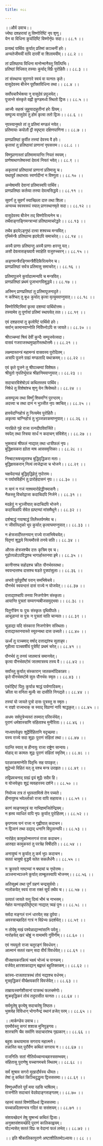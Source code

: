 ```yaml
---
title: ०८८

---
```

।।और्व उवाच।।  
ज्येष्ठ दशहरायां तु विष्णोरिष्टिं नृप शृणु।  
येन वा विधिना कुर्यादिष्टिं विष्णोर्नृपः सदा।। ८८.१ ।।  
  
प्रत्यब्दं पार्थिवः कुर्यात् प्रतिमां काञ्चनीं हरेः।  
अन्यतेजीमयीं वापि दारवीं वा शिलामयीम्।। ८८.२ ।।  
  
तां प्रतिष्ठाप्य विधिना मानोन्मानैस्तु सिल्पिभिः।  
प्रतिष्ठां विधिवत् तस्याः कुर्याद् विप्रैः पुरोहितैः।। ८८.३ ।।  
  
तां संस्थाप्य सुरागारे स्वयं वा यत्नतः कृते।  
वासुदेवस्य बीजेन पूर्वोक्तविधिना तथा।। ८८.४ ।।  
  
सर्वोपचारैर्भक्त्या नु वासुदेवं प्रपूजयेत्।  
पूजान्ते संस्कृते वह्नौ कुण्डमध्ये स्थितो द्विजः।। ८८.५ ।।  
  
आज्यैः सहस्रं जुहुयादाहुतीनां हरेः प्रियम्।  
सम्पूज्य वासुदेवं तु होमं कृत्वा ततो द्विजः।। ८८.६ ।।  
  
नृपस्यानुमते तां तु प्रतिमां मण्डलं नयेत्।  
प्रतिमायाः कपोलौ द्वौ स्पृष्ट्वा दक्षिणपाणिना।। ८८.७ ।।  
  
प्राणप्रतिष्ठां कुर्वीत तस्यां देवस्य वै हरेः।  
कृतायां तु प्रतिष्ठायां प्राणानां नृपसत्तम।। ८८.८ ।।  
  
विष्णुप्राणास्तां प्रतिमामायान्ति नियतं स्वयम्।  
प्राणेष्वथागतेष्वस्यां देवत्वं नियतं भवेत्।। ८८.९ ।।  
  
अकृतायां प्रतिष्ठायां प्राणानां प्रतिमासु च।  
यथापूर्वं तथाभावः स्वर्णादीनां न विष्णुता।। ८८.१० ।।  
  
अन्येषामपि देवानां प्रतिमास्वपि पार्थिव।  
प्राणप्रतिष्ठा कर्तव्या तस्या देवत्वसिद्धये।। ८८.११ ।।  
  
सुवर्णं तु सुवर्णं स्याच्छिला दारु तथा शिला।  
अन्यच्च स्वस्वरूपं स्यात् प्राणस्थानमृते सदा।। ८८.१२ ।।  
  
वासुदेवस्य बीजेन तद् विष्णोरित्यनेन च।  
तथैवाङ्गाङ्गिमन्त्राभ्यां प्रतिष्ठामाचरेद्धरेः।। ८८.१३ ।।  
  
तथैव हृदयेऽङ्गुष्ठं दत्त्वा शश्वच्च मन्त्रवित्।  
एभिर्मन्त्रैः प्रतिष्ठाप्य हृदयेऽपि समाचरेत्।। ८८.१४ ।।  
  
अस्यै प्राणाः प्रतिष्ठन्तु अस्यै प्राणाः क्षरन्तु यत्।  
असौ देवत्वसङ्ख्यायै स्वाहेति यजुरुच्चरन्।। ८८.१५ ।।  
  
अङ्गमन्त्रैरङ्गिमन्त्रैर्वैदिकैरित्यनेन च।  
प्राणप्रतिष्ठां सर्वत्र प्रतिमासु समाचरेत्।। ८८.१६ ।।  
  
प्रतिमापूजने कुर्यादात्मन्यपि च मन्त्रवित्।  
प्राणप्रतिष्ठां प्रथमं पूजाभागविशुद्धये।। ८८.१७ ।।  
  
अस्मिन् प्राणप्रतिष्ठां तु प्रतिमापूजनादृते।  
न कश्चित् तु बुधः कुर्यात् कृत्वा मृत्युमवाप्नुयात्।। ८८.१८ ।।  
  
विष्णोरिष्टिमिमां कृत्वा दशम्यां पार्थिवोत्तमः।  
तस्यामेव तु पूर्णायां प्रतिमां स्थापयेत् ततः।। ८८.१९ ।।  
  
एवं दशहरायां तु कृत्वेष्टिं पार्थिवो हरेः।  
सर्वान् कामानवाप्नोति निर्विघ्नोऽपि स जायते।। ८८.२० ।।  
  
श्रीपञ्चम्यां श्रियं देवीं कुन्दैः सम्पूजयेत्सदा।  
वासवं गजराजस्थमुपहारैस्तथोत्तमैः।। ८८.२१ ।।  
  
लक्ष्म्यास्तन्त्रं महामन्त्रं वासवस्य पुरोदितम्।  
अत्रापि पूजने ग्राह्यं मण्डलादि यथाक्रमम्।। ८८.२२ ।।  
  
एवं कृते पूजने तु श्रीपञ्चम्यां विशेषतः।  
श्रीयुतो नृपतिर्भूयान्न श्रीहानिमवाप्नुयात्।। ८८.२३ ।।  
  
सदाचारविशेषोऽयं कथितस्तव पार्थिव।  
निषेधे तु विशेषांश्च शृणु येन श्रियेष्यते।। ८८.२४ ।।  
  
असम्पूज्य तथा विष्णुँ शिवमग्निं पुरन्दरम्।  
अदत्त्वा च तथा दानं न भुञ्जीत नृपः क्वचित्।। ८८.२५ ।।  
  
हावयेदग्निहोत्रं तु नित्यमेव पुरोहितैः।  
अकृत्वा चाग्निहोत्रं तु भुञ्जन्नरकमाप्नुयात्।। ८८.२६ ।।  
  
नारक्षिते गृहे राजा रत्नदीपविवर्जिते।  
स्वपेत् तथा स्त्रिया सार्धं न कदाचन् संविशेत्।। ८८.२७ ।।  
  
भुक्त्वान्नं श्रीफलं नाद्यात् तथा धात्रीफलं नृपः।  
बुद्धिक्षयकरा ह्योता माष आसवमृत्तिकाः।। ८८.२८ ।।  
  
निम्बाटरूषच्युताश्च बुद्धिवृद्धिकरा मताः।  
बुद्धिक्षयकरान् नित्यं त्वजेद्राजा च भोजने।। ८८.२९ ।।  
  
भक्षयेदन्वहं बुद्धिवृद्धिहेतुं नृपोत्तमः।  
न पर्यायविहीनं तु प्रारोहेदासनं नृपः।। ८८.३० ।।  
  
न यानं न गजं नाश्वमारोहेद्धीनमासनैः।  
नैकस्तु विचरेद्राजा कदाचिदपि निर्जने।। ८८.३१ ।।  
  
मदहेतुं न भुञ्जीयात् कदाचिदपि भोजने।  
कदाचिन्नापि सेवेत ह्यष्टम्यां मांसमैथुने।। ८८.३२ ।।  
  
दर्शश्राद्धं गयाश्राद्धं तिलैस्तर्पणमेव च।  
न जीवत्पितृको भूप कुर्यात् कृत्वाघमाप्नुयात्।। ८८.३३ ।।  
  
न क्षेत्रजादींस्तनयान् राज्ये राजाभिषेचयेत्।  
पितृणां शूद्धये नित्यमौरसे तनये सति।। ८८.३४ ।।  
  
औरसः क्षेत्रजश्चैव दत्तः कृत्रिम एव च।  
गूढोत्पन्नोऽपविद्धश्च भागार्हास्तनया इमे।। ८८.३५ ।।  
  
कानीनश्च सहोढश्च क्रीतः पौनर्भवस्तथा।  
स्वयन्दत्तश्च दासश्च षडते पुत्रपांसुलाः।। ८८.३६ ।।  
  
अभावे पूर्वपूर्वोषां परान् समभिषेचये।  
पौनर्भवं स्वयन्दत्तं दासं राज्ये न योजयेत्।। ८८.३७ ।।  
  
दत्ताद्याश्चापि तनया निजगोत्रेण संस्कृताः।  
आयान्ति पुत्रतां सम्यगन्यबीजसमुद्भवाः।। ८८.३८ ।।  
  
पितुर्गोत्रेण यः पुत्रः संस्कृतः पृथिवीपतेः।  
आचूडान्तं स पुत्रः न पुत्रतां याति चान्यतः।। ८८.३९ ।।  
  
चूडाद्या यदि संस्कारा निजगोत्रेण संस्थिताः।  
दत्ताद्यास्तनयास्ते स्युरन्यथा दास उच्यते।। ८८.४० ।।  
  
ऊर्ध्वं तु पञ्चमाद् वर्षाद् दत्ताद्यांश्च सुतान्नृप।  
गृहीत्वा पञ्चवर्षीयं पुत्रेष्टिं प्रथमं चरेत्।। ८८.४१ ।।  
  
पौनर्भवं तु तनयं जातमात्रं समानयेत्।  
कृत्वा पौनर्भवष्टोमं जातमात्रस्य तस्य वै।। ८८.४२ ।।  
  
सर्वांस्तु कुर्यात् संस्कारान् जातकर्मादिकान्नरः।  
कृते पौनर्भवष्टोमे सुतः पौनर्भवः स्मृतः।। ८८.४३ ।।  
  
एकोद्दिष्टं पितुः कुर्यान्न श्राद्धं पार्वणादिकम्।  
क्रीता या वनिता मूल्यैः सा दासीति निगद्यते।। ८८.४४ ।।  
  
तस्यां यो जायते पुत्रो दासः पुत्रस्तु स स्मृतः।  
न राज्ञो राज्यभाक् स स्याद् विप्राणां नापि श्राद्धकृत्।। ८८.४५ ।।  
  
अधमः सर्वपुत्रेभ्यस्तं तस्मात् परिवर्जयेत्।  
पुराणं धर्मशास्त्राणि संहिताश्च मुनीरिताः।। ८८.४६ ।।  
  
नाध्यापयेन्नृपः शूद्रैर्विहितानि यदृच्छया।  
यस्य राज्ये सदा शूद्राः पुराणं संहितां तथा।। ८८.४७ ।।  
  
पठन्ति स्यात् स हीनायुः राजा राष्ट्रेण सान्वयः।  
मोहाद् वा कामतः शूद्रः पुराणं संहितां स्मृतिम्।। ८८.४८ ।।  
  
पठन्नरकमाप्नेति पितृभिः सह पापकृत्।  
शूद्रेभ्यो विहितं यत् तु यश्च मन्त्र उराहृतः।। ८८.४९ ।।  
  
तद्विप्रवचनाद् ग्राह्यं द्वयं शूद्रैः सदैव हि।  
य योजयेन्नृपः शूद्रं व्यवहारस्य दर्शने।। ८८.५० ।।  
  
नियोज्य तत्र तं भूपस्तामिस्रे तेन पच्यते।  
हीनायुश्च भवेल्लोको राजा वापि सहायजः।। ८८.५१ ।।  
  
काणं व्यङ्गमपुत्रं या नाभिज्ञमजितेन्द्रियम्।  
न ह्रस्व व्याधितं वापि नृपः कुर्यात् पुरोहितम्।। ८८.५२ ।।  
  
कृपणस्य घनं राजा न गृह्णीयात् कदाचन।  
न द्विजानं तथा दद्याद् धनानि विपुलान्यपि।। ८८.५३ ।।  
  
नारोहेत् कामुकोन्मत्तगजं राजा कदाचन।  
आरुह्या कामुकस्तं तु परत्रेह विषीदति।। ८८.५४ ।।  
  
अनायुष्यं न कुर्यात् तु कर्म भूपः कदाचन।  
सततं चायुषो वृद्ध्यै यतेत सकलैर्धनैः।। ८८.५५ ।।  
  
न क्रूरवारे नाष्टम्यां न षष्ठ्यां च नृपोत्तमः।  
अञ्जनाभ्यञ्जने कुर्यात् ताम्बूलस्यापि भोजनम्।। ८८.५६ ।।  
  
अतिसूक्ष्मं तथा पूर्णं ग्रहणं चन्द्रसूर्ययोः।  
नालोकयेत् स्वयं राजा रक्तं सूर्यं तथैव च।। ८८.५७ ।।  
  
उत्पातं जायते यत्तु दिव्यं भौमं च नाभसम्।  
नेक्षेत यत्नान्नृपतिर्दृष्ट्वा नाद्यात् त्र्यहं पुनः।। ८८.५८ ।।  
  
सर्वदा मङ्गलं रत्नं धारयेत् सह दूर्वया।  
अवस्त्राच्छादितं गात्रं न विप्रेभ्यः प्रदर्शयेत्।। ८८.५९ ।।  
  
न तोयेषु मखं पश्येन्नाद्यान्मांसानि पर्वसु।  
नारोहयेत् खरं चोष्ट्रं न वामामपि गुर्विणीम्।। ८८.६० ।।  
  
एवं नययुतो राजा चतुरङ्गं विवर्धयन्।  
आत्मानं सततं रक्षन् सदा वीर्यं विवर्धयेत्।। ८८.६१ ।।  
  
वीजक्षयकरन्नित्यं भक्ष्यं भोज्यं च पानकम्।  
वर्जयेत् क्षारशाकाद्यान् बह्वम्लं बहुतिक्तकम्।। ८८.६२ ।।  
  
कांस्य-राजतपात्रस्थं तोयं नद्याश्च वर्धनम्।  
मूत्रवृद्धिकरं वीर्यक्षयकारि विवर्जयेत्।। ८८.६३ ।।  
  
ताम्रायःस्वर्णशीसानां पात्रस्थं फलचर्मणोः।  
शुक्रवृद्धिकरं तोयं तदुपासीत यत्नतः।। ८८.६४ ।।  
  
सर्वमूलेषु कृत्येषु सदाचारेषु तिष्ठतः।  
भुक्त्वेह विविधान् भोगानैन्द्रं स्थानं व्रजेत् परम्।। ८८.६५ ।।  
  
।।मार्कण्डेय उवाच।।  
एवमौर्वस्तु सगरं शशास मुनिपुङ्गवः।  
शास्त्राणि चैव सर्वाणि सदाचारांश्च गृह्यकान्।। ८८.६६ ।।  
  
बहुशः कथयामास सगराय महात्मने।  
तन्नास्ति यत् पुरौर्वेण कथितं सगराय न।। ८८.६७ ।।  
  
राजनितिः सतां नीतिर्यच्चान्यच्छास्त्रसम्भवम्।  
संहितासु पुराणेषु यच्चागमचये स्थितम्।। ८८.६८ ।।  
  
सर्वं शुश्राव सगरो मुखादौर्वस्य धीमतः।  
तेषां तु कथितं किञ्चिदुद्धृत्य द्विजसत्तमाः।। ८८.६९ ।।  
  
विष्णुधर्मोत्तरे पूर्वं मया रहसि भाषितम्।  
राजनीति सदाचारं वेदवेदाङ्गसङ्गतम्।। ८८.७० ।।  
  
रहस्यं सततं विष्णोर्विक्ष्ध्वं द्विजसत्तमाः।  
यच्चान्नदितमन्यत्र गदितं वा ससंशयम्।। ८८.७१ ।।  
  
संशयच्छेदनं तेषु युष्मभ्यं कथितं द्विजाः।  
अनुक्तसंशयच्छेदि पुराणं कालिकाह्वयम्।  
योऽभ्यसेत् सततं विप्रः स वेदानां फलं लभेत्।। ८८.७२ ।।  
  
।। इति श्रीकालिकापुराणे अष्टाशीतितमोऽध्यायः।। ८८ ।।